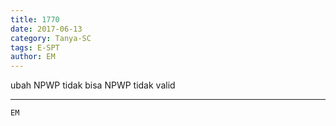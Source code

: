 ```yaml
---
title: 1770
date: 2017-06-13
category: Tanya-SC
tags: E-SPT
author: EM
---
```


ubah NPWP tidak bisa NPWP tidak valid

---



`EM`
